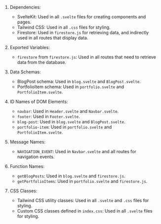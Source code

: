 1. Dependencies:
   - SvelteKit: Used in all `.svelte` files for creating components and pages.
   - Tailwind CSS: Used in all `.css` files for styling.
   - Firestore: Used in `firestore.js` for retrieving data, and indirectly used in all routes that display data.

2. Exported Variables:
   - `firestore` from `firestore.js`: Used in all routes that need to retrieve data from the database.

3. Data Schemas:
   - BlogPost schema: Used in `blog.svelte` and `BlogPost.svelte`.
   - PortfolioItem schema: Used in `portfolio.svelte` and `PortfolioItem.svelte`.

4. ID Names of DOM Elements:
   - `navbar`: Used in `Header.svelte` and `Navbar.svelte`.
   - `footer`: Used in `Footer.svelte`.
   - `blog-post`: Used in `blog.svelte` and `BlogPost.svelte`.
   - `portfolio-item`: Used in `portfolio.svelte` and `PortfolioItem.svelte`.

5. Message Names:
   - `NAVIGATION_EVENT`: Used in `Navbar.svelte` and all routes for navigation events.

6. Function Names:
   - `getBlogPosts`: Used in `blog.svelte` and `firestore.js`.
   - `getPortfolioItems`: Used in `portfolio.svelte` and `firestore.js`.

7. CSS Classes:
   - Tailwind CSS utility classes: Used in all `.svelte` and `.css` files for styling.
   - Custom CSS classes defined in `index.css`: Used in all `.svelte` files for styling.